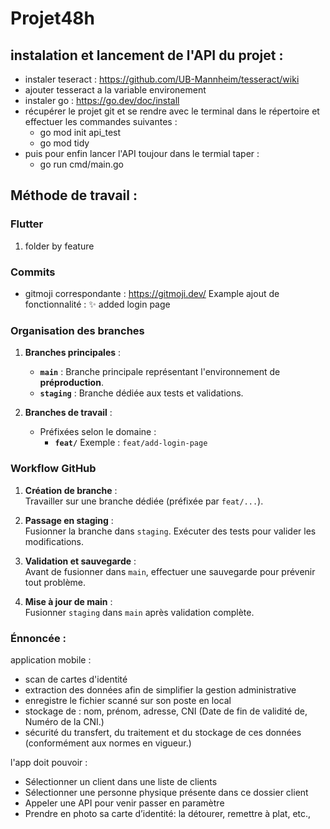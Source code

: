 # Projet48h

## instalation et lancement de l'API du projet :
- instaler teseract : https://github.com/UB-Mannheim/tesseract/wiki
- ajouter tesseract a la variable environement
- instaler go : https://go.dev/doc/install
- récupérer le projet git et se rendre avec le terminal 
dans le répertoire et effectuer les commandes suivantes :
   - go mod init api_test
   - go mod tidy
- puis pour enfin lancer l'API toujour dans le termial taper :
    - go run cmd/main.go


## Méthode de travail :
### Flutter 
1. folder by feature

### Commits 
- gitmoji correspondante : https://gitmoji.dev/
 Example ajout de fonctionnalité : :sparkles: added login page 

### Organisation des branches
1. **Branches principales** :
   - **`main`** : Branche principale représentant l'environnement de **préproduction**.
   - **`staging`** : Branche dédiée aux tests et validations.

2. **Branches de travail** :
   - Préfixées selon le domaine :
     - **`feat/`** Exemple : `feat/add-login-page`

### Workflow GitHub

1. **Création de branche** :  
   Travailler sur une branche dédiée (préfixée par `feat/...`).

2. **Passage en staging** :  
   Fusionner la branche dans `staging`. Exécuter des tests pour valider les modifications.

3. **Validation et sauvegarde** :  
   Avant de fusionner dans `main`, effectuer une sauvegarde pour prévenir tout problème.

4. **Mise à jour de main** :  
   Fusionner `staging` dans `main` après validation complète.


### Énnoncée :
application mobile :
- scan de cartes d'identité
- extraction des données afin de simplifier la gestion administrative
-  enregistre le fichier scanné sur son poste en local 
- stockage de : nom, prénom, adresse, CNI (Date de fin de validité de, Numéro de la CNI.)
- sécurité du transfert, du traitement et du stockage de ces données (conformément aux normes en vigueur.)

l'app doit pouvoir :
- Sélectionner un client dans une liste de clients 
- Sélectionner une personne physique présente dans ce dossier client
- Appeler une API pour venir passer en paramètre
- Prendre en photo sa carte d’identité: la détourer, remettre à plat, etc., 
 